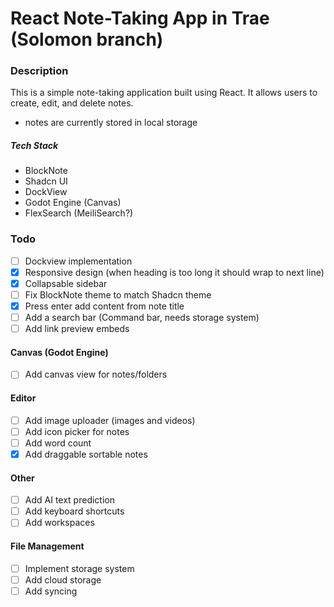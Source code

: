 # React Note-Taking App in Trae (Solomon branch)
### Description
This is a simple note-taking application built using React. It allows users to create, edit, and delete notes.

- notes are currently stored in local storage

##### Tech Stack
- BlockNote
- Shadcn UI
- DockView
- Godot Engine (Canvas)
- FlexSearch (MeiliSearch?)



### Todo

- [ ] Dockview implementation
- [X] Responsive design (when heading is too long it should wrap to next line)
- [X] Collapsable sidebar
- [ ] Fix BlockNote theme to match Shadcn theme
- [X] Press enter add content from note title
- [ ] Add a search bar (Command bar, needs storage system)
- [ ] Add link preview embeds

#### Canvas (Godot Engine)
- [ ] Add canvas view for notes/folders

#### Editor
- [ ] Add image uploader (images and videos)
- [ ] Add icon picker for notes
- [ ] Add word count
- [X] Add draggable sortable notes

#### Other
- [ ] Add AI text prediction
- [ ] Add keyboard shortcuts
- [ ] Add workspaces

#### File Management
- [ ] Implement storage system
- [ ] Add cloud storage 
- [ ] Add syncing 
